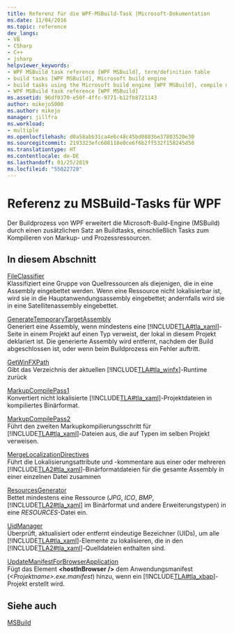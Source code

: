 ```yaml
---
title: Referenz für die WPF-MSBuild-Task |Microsoft-Dokumentation
ms.date: 11/04/2016
ms.topic: reference
dev_langs:
- VB
- CSharp
- C++
- jsharp
helpviewer_keywords:
- WPF MSBuild task reference [WPF MSBuild], term/definition table
- build tasks [WPF MSBuild], Microsoft build engine
- build tasks using the Microsoft build engine [WPF MSBuild], compile markup and process resources
- WPF MSBuild task reference [WPF MSBuild]
ms.assetid: 96df0370-e50f-4ffc-9771-b12fb8721143
author: mikejo5000
ms.author: mikejo
manager: jillfra
ms.workload:
- multiple
ms.openlocfilehash: d0a58abb31ca4e6c48c45bd0883be37803520e30
ms.sourcegitcommit: 2193323efc608118e0ce6f6b2ff532f158245d56
ms.translationtype: HT
ms.contentlocale: de-DE
ms.lasthandoff: 01/25/2019
ms.locfileid: "55022728"
---
```

# <a name="wpf-msbuild-task-reference"></a>Referenz zu MSBuild-Tasks für WPF
Der Buildprozess von WPF erweitert die Microsoft-Build-Engine (MSBuild) durch einen zusätzlichen Satz an Buildtasks, einschließlich Tasks zum Kompilieren von Markup- und Prozessressourcen.  
  
## <a name="in-this-section"></a>In diesem Abschnitt  
 [FileClassifier](../msbuild/fileclassifier-task.md)  
 Klassifiziert eine Gruppe von Quellressourcen als diejenigen, die in eine Assembly eingebettet werden. Wenn eine Ressource nicht lokalisierbar ist, wird sie in die Hauptanwendungsassembly eingebettet; andernfalls wird sie in eine Satellitenassembly eingebettet.  
  
 [GenerateTemporaryTargetAssembly](../msbuild/generatetemporarytargetassembly-task.md)  
 Generiert eine Assembly, wenn mindestens eine [!INCLUDE[TLA#tla_xaml](../msbuild/includes/tlasharptla_xaml_md.md)]-Seite in einem Projekt auf einen Typ verweist, der lokal in diesem Projekt deklariert ist. Die generierte Assembly wird entfernt, nachdem der Build abgeschlossen ist, oder wenn beim Buildprozess ein Fehler auftritt.  
  
 [GetWinFXPath](../msbuild/getwinfxpath-task.md)  
 Gibt das Verzeichnis der aktuellen [!INCLUDE[TLA#tla_winfx](../msbuild/includes/tlasharptla_winfx_md.md)]-Runtime zurück  
  
 [MarkupCompilePass1](../msbuild/markupcompilepass1-task.md)  
 Konvertiert nicht lokalisierte [!INCLUDE[TLA#tla_xaml](../msbuild/includes/tlasharptla_xaml_md.md)]-Projektdateien in kompiliertes Binärformat.  
  
 [MarkupCompilePass2](../msbuild/markupcompilepass2-task.md)  
 Führt den zweiten Markupkompilierungsschritt für [!INCLUDE[TLA#tla_xaml](../msbuild/includes/tlasharptla_xaml_md.md)]-Dateien aus, die auf Typen im selben Projekt verweisen.  
  
 [MergeLocalizationDirectives](../msbuild/mergelocalizationdirectives-task.md)  
 Führt die Lokalisierungsattribute und -kommentare aus einer oder mehreren [!INCLUDE[TLA2#tla_xaml](../msbuild/includes/tla2sharptla_xaml_md.md)]-Binärformatdateien für die gesamte Assembly in einer einzelnen Datei zusammen  
  
 [ResourcesGenerator](../msbuild/resourcesgenerator-task.md)  
 Bettet mindestens eine Ressource (*JPG*, *ICO*, *BMP*, [!INCLUDE[TLA2#tla_xaml](../msbuild/includes/tla2sharptla_xaml_md.md)] im Binärformat und andere Erweiterungstypen) in eine *RESOURCES*-Datei ein.  
  
 [UidManager](../msbuild/uidmanager-task.md)  
 Überprüft, aktualisiert oder entfernt eindeutige Bezeichner (UIDs), um alle [!INCLUDE[TLA#tla_xaml](../msbuild/includes/tlasharptla_xaml_md.md)]-Elemente zu lokalisieren, die in den [!INCLUDE[TLA2#tla_xaml](../msbuild/includes/tla2sharptla_xaml_md.md)]-Quelldateien enthalten sind.  
  
 [UpdateManifestForBrowserApplication](../msbuild/updatemanifestforbrowserapplication-task.md)  
 Fügt das Element **\<hostInBrowser />** dem Anwendungsmanifest (*\<Projektname>.exe.manifest*) hinzu, wenn ein [!INCLUDE[TLA#tla_xbap](../msbuild/includes/tlasharptla_xbap_md.md)]-Projekt erstellt wird.  
  
## <a name="see-also"></a>Siehe auch  
 [MSBuild](../msbuild/msbuild.md)
